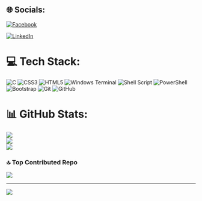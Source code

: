 
## 🌐 Socials:
[![Facebook](https://img.shields.io/badge/Facebook-%231877F2.svg?logo=Facebook&logoColor=white)](https://www.facebook.com/ryan.navarra.133611?mibextid=rS40aB7S9Ucbxw6v) 


[![LinkedIn](https://img.shields.io/badge/LinkedIn-%230077B5.svg?logo=linkedin&logoColor=white)](https://www.linkedin.com/in/ryan-navarra-a3005a287?utm_source=share&utm_campaign=share_via&utm_content=profile&utm_medium=android_app) 

# 💻 Tech Stack:
![C](https://img.shields.io/badge/c-%2300599C.svg?style=for-the-badge&logo=c&logoColor=white) ![CSS3](https://img.shields.io/badge/css3-%231572B6.svg?style=for-the-badge&logo=css3&logoColor=white) ![HTML5](https://img.shields.io/badge/html5-%23E34F26.svg?style=for-the-badge&logo=html5&logoColor=white) ![Windows Terminal](https://img.shields.io/badge/Windows%20Terminal-%234D4D4D.svg?style=for-the-badge&logo=windows-terminal&logoColor=white) ![Shell Script](https://img.shields.io/badge/shell_script-%23121011.svg?style=for-the-badge&logo=gnu-bash&logoColor=white) ![PowerShell](https://img.shields.io/badge/PowerShell-%235391FE.svg?style=for-the-badge&logo=powershell&logoColor=white) ![Bootstrap](https://img.shields.io/badge/bootstrap-%238511FA.svg?style=for-the-badge&logo=bootstrap&logoColor=white) ![Git](https://img.shields.io/badge/git-%23F05033.svg?style=for-the-badge&logo=git&logoColor=white) ![GitHub](https://img.shields.io/badge/github-%23121011.svg?style=for-the-badge&logo=github&logoColor=white)
# 📊 GitHub Stats:
![](https://github-readme-stats.vercel.app/api?username=Ryouki2004&theme=blue-green&hide_border=false&include_all_commits=false&count_private=false)<br/>
![](https://github-readme-streak-stats.herokuapp.com/?user=Ryouki2004&theme=blue-green&hide_border=false)<br/>
![](https://github-readme-stats.vercel.app/api/top-langs/?username=Ryouki2004&theme=blue-green&hide_border=false&include_all_commits=false&count_private=false&layout=compact)

### 🔝 Top Contributed Repo
![](https://github-contributor-stats.vercel.app/api?username=Ryouki2004&limit=5&theme=gotham&combine_all_yearly_contributions=true)

---
[![](https://visitcount.itsvg.in/api?id=Ryouki2004&icon=5&color=6)](https://visitcount.itsvg.in)

<!-- Proudly created with GPRM ( https://gprm.itsvg.in ) -->
